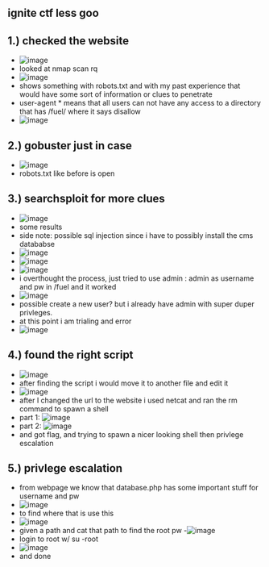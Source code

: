 ignite ctf less goo
-

1.) checked the website
-
- ![image](https://github.com/TekTristan/cyber-rooms/assets/92371193/b9a4d463-5575-4e05-8289-f35e80c6e50e)
- looked at nmap scan rq
- ![image](https://github.com/TekTristan/cyber-rooms/assets/92371193/e9ec97ea-b167-4916-b044-d4f257ba1705)
- shows something with robots.txt and with my past experience that would have some sort of information or clues to penetrate
- user-agent * means that all users can not have any access to a directory that has /fuel/ where it says disallow
- ![image](https://github.com/TekTristan/cyber-rooms/assets/92371193/cbe58dca-617f-491a-9313-98174d40c810)

2.) gobuster just in case
-
- ![image](https://github.com/TekTristan/cyber-rooms/assets/92371193/df1d6b87-d8c1-445a-ba62-3f245fa5fb83)
- robots.txt like before is open

3.) searchsploit for more clues
-
- ![image](https://github.com/TekTristan/cyber-rooms/assets/92371193/3c1a5ae2-4bb9-4ae6-9569-96e94049e31c)
- some results
- side note: possible sql injection since i have to possibly install the cms datababse
- ![image](https://github.com/TekTristan/cyber-rooms/assets/92371193/63dc24c2-a211-4349-9fc8-78858a6c7256)
- ![image](https://github.com/TekTristan/cyber-rooms/assets/92371193/42149ea3-e8a4-4d32-b64f-ee8c232aa623)
- ![image](https://github.com/TekTristan/cyber-rooms/assets/92371193/4f268aca-1e16-4a1b-9ddc-b48b0b08c85d)
- i overthought the process, just tried to use admin : admin as username and pw in /fuel and it worked 
- ![image](https://github.com/TekTristan/cyber-rooms/assets/92371193/6214cb9c-e3a4-4729-8616-e0ab26f1e38c)
- possible create a new user? but i already have admin with super duper privleges.
- at this point i am trialing and error
- ![image](https://github.com/TekTristan/cyber-rooms/assets/92371193/f9fdd3cd-1a7a-4909-a833-5d36ed191b0e)

4.) found the right script
-
- ![image](https://github.com/TekTristan/cyber-rooms/assets/92371193/0fe32828-2cfa-4d3c-b889-817fdd7badb2)
- after finding the script i would move it to another file and edit it
- ![image](https://github.com/TekTristan/cyber-rooms/assets/92371193/fb9bec34-8564-4dda-81b7-8ba86ff14b2c)
- after I changed the url to the website i used netcat and ran the rm command to spawn a shell
- part 1: ![image](https://github.com/TekTristan/cyber-rooms/assets/92371193/7a084f6f-d420-41a8-9c50-e75fd74d4001)
- part 2: ![image](https://github.com/TekTristan/cyber-rooms/assets/92371193/ded81f6e-945a-4da6-a7bd-e8ceffabf533)
- and got flag, and trying to spawn a nicer looking shell then privlege escalation

5.) privlege escalation
-
- from webpage we know that database.php has some important stuff for username and pw
- ![image](https://github.com/TekTristan/cyber-rooms/assets/92371193/84d5a46f-4649-4457-81b3-0b966183503d)
- to find where that is use this
- ![image](https://github.com/TekTristan/cyber-rooms/assets/92371193/3d487821-3d1a-4afe-8a6f-014aecf616b1)
- given a path and cat that path to find the root pw
-![image](https://github.com/TekTristan/cyber-rooms/assets/92371193/31d478c5-0ceb-4d10-8913-c91cc71384b0)
- login to root w/ su -root
- ![image](https://github.com/TekTristan/cyber-rooms/assets/92371193/85a895d7-807d-4224-acd0-5fff7bea4d71)
- and done



